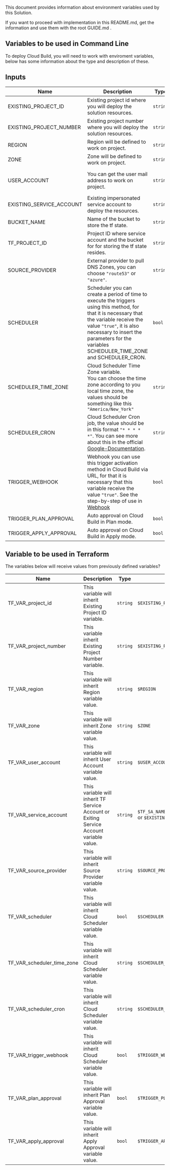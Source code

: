 This document provides information about environment variables used by this Solution.

If you want to proceed with implementation in this README.md, get the information and use them with the root GUIDE.md .

## Variables to be used in Command Line

To deploy Cloud Build, you will need to work with enviroment variables, below has
some information about the type and description of these.

<!-- BEGINNING OF PRE-COMMIT-TERRAFORM DOCS HOOK -->
## Inputs

| Name | Description | Type | Default | Required |
|------|-------------|------|---------|:--------:|
| EXISTING\_PROJECT\_ID | Existing project id where you will deploy the solution resources. | `string` | n/a | yes |
| EXISTING\_PROJECT\_NUMBER | Existing project number where you will deploy the solution resources. | `string` | n/a | yes |
| REGION | Region will be defined to work on project. | `string` | n/a | yes |
| ZONE | Zone will be defined to work on project. | `string` | n/a | yes |
| USER\_ACCOUNT | You can get the user mail address to work on project. | `string` | `$(gcloud config get-value account)` | yes |
| EXISTING\_SERVICE\_ACCOUNT | Existing impersonated service account to deploy the resources. | `string` | n/a | yes |
| BUCKET\_NAME | Name of the bucket to store the tf state. | `string` | n/a | yes |
| TF\_PROJECT\_ID | Project ID where service account and the bucket for for storing the tf state resides. | `string` | n/a | yes |
| SOURCE\_PROVIDER | External provider to pull DNS Zones, you can choose `"route53"` or `"azure"`. | `string` | n/a | yes |
| SCHEDULER | Scheduler you can create a period of time to execute the triggers using this method, for that it is necessary that the variable receive the value `"true"`, it is also necessary to insert the parameters for the variables SCHEDULER_TIME_ZONE and SCHEDULER_CRON. | `bool` | `false` | no |
| SCHEDULER\_TIME\_ZONE | Cloud Scheduler Time Zone variable. <br /> You can choose the time zone according to you local time zone, the values should be something like this `"America/New_York"`| `string` | `""` | no |
| SCHEDULER\_CRON | Cloud Scheduler Cron job, the value should be in this format `"* * * * *"`. You can see more about this in the official [Google-Documentation](https://cloud.google.com/scheduler/docs/configuring/cron-job-schedules?hl=pt-br#cron_job_format). | `string` | `""` | no |
| TRIGGER\_WEBHOOK | Webhook you can use this trigger activation method in Cloud Build via URL, for that it is necessary that this variable receive the value `"true"`. See the step-by-step of use in [Webhook](/GUIDE.md#run-triggers-via-webhook) | `bool` | `false` | no |
| TRIGGER\_PLAN\_APPROVAL | Auto approval on Cloud Build in Plan mode. | `bool` | `"false"` | yes |
| TRIGGER\_APPLY\_APPROVAL | Auto approval on Cloud Build in Apply mode. | `bool` | `"false"` | yes |


## Variable to be used in Terraform

The variables below will receive values from previously defined variables?

| Name | Description | Type | Default | Required |
|------|-------------|------|---------|:--------:|
| TF\_VAR\_project\_id | This variable will inherit Existing Project ID variable. | `string` | `$EXISTING_PROJECT_ID` | yes |
| TF\_VAR\_project\_number | This variable inherit Existing Project Number variable. | `string` | `$EXISTING_PROJECT_NUMBER` | yes |
| TF\_VAR\_region | This variable will inherit Region variable value. | `string` | `$REGION` | yes |
| TF\_VAR\_zone | This variable will inherit Zone variable value. | `string` | `$ZONE` | yes |
| TF\_VAR\_user\_account | This variable will inherit User Account variable value. | `string` | `$USER_ACCOUNT` | yes |
| TF\_VAR\_service\_account | This variable will inherit TF Service Account or Exiting Service Account variable value. | `string` | `$TF_SA_NAME@$TF_PROJECT_ID.iam.gserviceaccount.com` or `$EXISTING_SERVICE_ACCOUNT` | yes |
| TF\_VAR\_source\_provider | This variable will inherit Source Provider variable value. | `string` | `$SOURCE_PROVIDER` | yes |
| TF\_VAR\_scheduler | This variable will inherit Cloud Scheduler variable value. | `bool` | `$SCHEDULER` | no |
| TF\_VAR\_scheduler\_time\_zone | This variable will inherit Cloud Scheduler variable value. | `string` | `$SCHEDULER_TIME_ZONE` | no |
| TF\_VAR\_scheduler\_cron | This variable will inherit Cloud Scheduler variable value. | `string` | `$SCHEDULER_CRON` | no |
| TF\_VAR\_trigger\_webhook | This variable will inherit Cloud Scheduler variable value. | `bool` | `$TRIGGER_WEBHOOK` | no |
| TF\_VAR\_plan\_approval | This variable will inherit Plan Approval variable value. | `bool` | `$TRIGGER_PLAN_APPROVAL` | yes |
| TF\_VAR\_apply\_approval | This variable will inherit Apply Approval variable value. | `bool` | `$TRIGGER_APPLY_APPROVAL` | yes |
